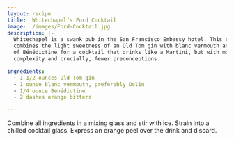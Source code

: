 ```yaml
---
layout: recipe
title:  Whitechapel’s Ford Cocktail
image:  /images/Ford-Cocktail.jpg
description: |-
  Whitechapel is a swank pub in the San Francisco Embassy hotel. This cocktail
  combines the light sweetness of an Old Tom gin with blanc vermouth and a splash
  of Bénédictine for a cocktail that drinks like a Martini, but with more
  complexity and crucially, fewer preconceptions.

ingredients:
  - 1 1/2 ounces Old Tom gin
  - 1 ounce blanc vermouth, preferably Dolin
  - 1/4 ounce Bénédictine
  - 2 dashes orange bitters

---
```

Combine all ingredients in a mixing glass and stir with ice. Strain into a
chilled cocktail glass. Express an orange peel over the drink and discard.
